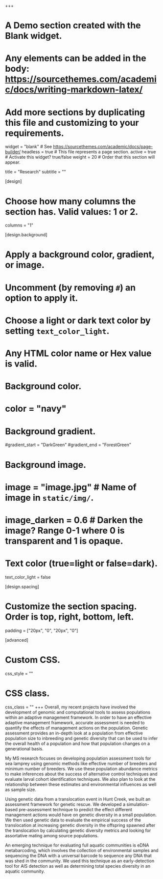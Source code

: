 +++
# A Demo section created with the Blank widget.
# Any elements can be added in the body: https://sourcethemes.com/academic/docs/writing-markdown-latex/
# Add more sections by duplicating this file and customizing to your requirements.

widget = "blank"  # See https://sourcethemes.com/academic/docs/page-builder/
headless = true  # This file represents a page section.
active = true  # Activate this widget? true/false
weight = 20  # Order that this section will appear.

title = "Research"
subtitle = ""

[design]
  # Choose how many columns the section has. Valid values: 1 or 2.
  columns = "1"

[design.background]
  # Apply a background color, gradient, or image.
  #   Uncomment (by removing `#`) an option to apply it.
  #   Choose a light or dark text color by setting `text_color_light`.
  #   Any HTML color name or Hex value is valid.

  # Background color.
  # color = "navy"
  
  # Background gradient.
  #gradient_start = "DarkGreen"
  #gradient_end = "ForestGreen"
  
  # Background image.
  # image = "image.jpg"  # Name of image in `static/img/`.
  # image_darken = 0.6  # Darken the image? Range 0-1 where 0 is transparent and 1 is opaque.

  # Text color (true=light or false=dark).
  text_color_light = false

[design.spacing]
  # Customize the section spacing. Order is top, right, bottom, left.
  padding = ["20px", "0", "20px", "0"]

[advanced]
 # Custom CSS. 
 css_style = ""
 
 # CSS class.
 css_class = ""
+++
Overall, my recent projects have involved the development of genomic and computational tools to assess populations within an adaptive management framework. In order to have an effective adaptive management framework, accurate assessment is needed to quantify the effects of management actions on the population. Genetic assessment provides an in-depth look at a population from effective population size to inbreeding and genetic diversity that can be used to infer the overall health of a population and how that population changes on a generational basis.

My MS research focuses on developing population assessment tools for sea lamprey using genomic methods like effective number of breeders and minimum number of breeders. We use these population abundance metrics to make inferences about the success of alternative control techniques and evaluate larval cohort identification techniques. We also plan to look at the relationship between these estimates and environmental influences as well as sample size. 

Using genetic data from a translocation event in Hunt Creek, we built an assessment framework for genetic rescue. We developed a simulation-based pre-assessment technique to predict the effect different management actions would have on genetic diversity in a small population. We then used genetic data to evaluate the empirical success of the translocation at increasing genetic diversity in the offspring spawned after the translocation by calculating genetic diversity metrics and looking for assortative mating among source populations.

An emerging technique for evaluating full aquatic communities is eDNA metabarcoding, which involves the collection of environmental samples and sequencing the DNA with a universal barcode to sequence any DNA that was shed in the community. We used this technique as an early-detection tool for AIS detection as well as determining total species diversity in an aquatic community. 


